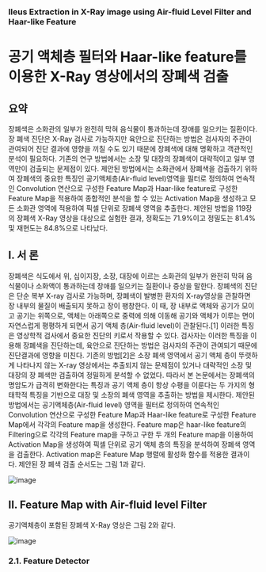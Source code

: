 ### Ileus Extraction in X-Ray image using Air-fluid Level Filter and Haar-like Feature
# 공기 액체층 필터와 Haar-like feature를 이용한 X-Ray 영상에서의 장폐색 검출

## 요약
장폐색은 소화관의 일부가 완전히 막혀 음식물이 통과하는데 장애를 일으키는 질환이다. 장 폐색 진단은 X-Ray 검사로 가능하지만 육안으로 진단하는 방법은 검사자의 주관이 관여되어 진단 결과에 영향을 끼칠 수도 있기 때문에 장폐색에 대해 명확하고 객관적인 분석이 필요하다. 기존의 연구 방법에서는 소장 및 대장의 장폐색이 대략적이고 일부 영역만이 검출되는 문제점이 있다. 제안된 방법에서는 소화관에서 장폐색을 검출하기 위하여 장폐색의 중요한 특징인 공기액체층(Air-fluid level)영역을 필터로 정의하여 연속적인 Convolution 연산으로 구성한 Feature Map과 Haar-like feature로 구성한 Feature Map을 적용하여 종합적인 분석을 할 수 있는 Activation Map을 생성하고 모든 소화관 영역에 적용하여 픽셀 단위로 장폐색 영역을 추출한다. 제안된 방법을 119장의 장폐색 X-Ray 영상을 대상으로 실험한 결과, 정확도는 71.9%이고 정밀도는 81.4% 및 재현도는 84.8%으로 나타났다. 

## I. 서 론
장폐색은 식도에서 위, 십이지장, 소장, 대장에 이르는 소화관의 일부가 완전히 막혀 음식물이나 소화액이 통과하는데 장애를 일으키는 질환이나 증상을 말한다. 장폐색의 진단은 단순 복부 X-ray 검사로 가능하며, 장폐색이 발병한 환자의 X-ray영상을 관찰하면 장 내부의 물질이 배출되지 못하고 장이 팽창한다. 이 때, 장 내부로 액체와 공기가 모이고 공기는 위쪽으로, 액체는 아래쪽으로 중력에 의해 이동해 공기와 액체가 이루는 면이 자연스럽게 평평하게 되면서 공기 액체 층(Air-fluid level)이 관찰된다.[1] 이러한 특징은 영상학적 검사에서 중요한 진단의 키로서 작용할 수 있다. 검사자는 이러한 특징을 이용해 장폐색을 진단하는데, 육안으로 진단하는 방법은 검사자의 주관이 관여되기 때문에 진단결과에 영향을 미친다. 
기존의 방법[2]은 소장 폐색 영역에서 공기 액체 층이 뚜렷하게 나타나지 않는 X-ray 영상에서는 추출되지 않는 문제점이 있거나 대략적인 소장 및 대장의 장 폐색만 검출하여 정밀하게 분석할 수 없었다. 따라서 본 논문에서는 장폐색의 명암도가 급격히 변화한다는 특징과 공기 액체 층이 항상 수평을 이룬다는 두 가지의 형태학적 특징을 기반으로 대장 및 소장의 폐색 영역을 추출하는 방법을 제시한다. 제안된 방법에서는 공기액체층(Air-fluid level) 영역을 필터로 정의하여 연속적인 Convolution 연산으로 구성한 Feature Map과 Haar-like feature로 구성한 Feature Map에서 각각의 Feature map을 생성한다. Feature map은 haar-like feature의 Filtering으로 각각의 Feature map을 구하고 구한 두 개의 Feature map을 이용하여 Activation Map을 생성하여 픽셀 단위로 공기 액체 층의 특징을 분석하여 장폐색 영역을 검출한다. Activation map은 Feature Map 행렬에 활성화 함수를 적용한 결과이다. 제안된 장 폐색 검출 순서도는 그림 1과 같다.

![image](https://user-images.githubusercontent.com/56337609/174417770-05715c69-cc4a-46b1-a3bc-4f91e362743a.png)

## II. Feature Map with Air-fluid level Filter
공기액체층이 포함된 장폐색 X-Ray 영상은 그림 2와 같다.

![image](https://user-images.githubusercontent.com/56337609/174418233-cb3582c4-28db-42b8-9b03-8246b6c05d12.png)

### 2.1. Feature Detector
